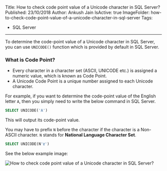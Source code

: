 Title: How to check code point value of a Unicode character in SQL Server?
Published: 23/10/2018
Author: Ankush Jain
IsActive: true
ImageFolder: how-to-check-code-point-value-of-a-unicode-character-in-sql-server
Tags:
  - SQL Server
---
To determine the code-point value of a Unicode character in SQL Server, you can use `UNICODE()` function which is provided by default in SQL Server.

### What is Code Point?
- Every character in a character set (ASCII, UNICODE etc.) is assigned a numeric value, which is known as Code Point.
- A Unicode Code Point is a unique number assigned to each Unicode character.

For example, if you want to determine the code-point value of the English letter `A`, then you simply need to write the below command in SQL Server.

```sql
SELECT UNICODE('A')
```

This will output its code-point value.

You may have to prefix `N` before the character if the character is a Non-ASCII character. `N` stands for **National Language Character Set**.

```sql
SELECT UNICODE(N'ह')
```

See the below example image:

![How to check code point value of a Unicode character in SQL Server?](/img/blogs/how-to-check-code-point-value-of-a-unicode-character-in-sql-server/determine-unicode-character-code-point-value.png)
